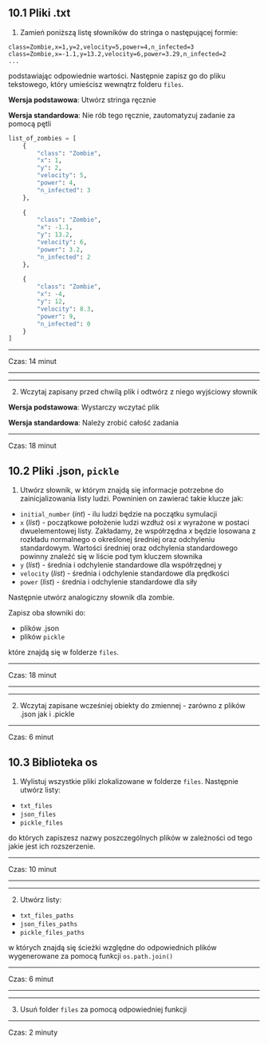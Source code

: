 ## 10.1 Pliki .txt
1. Zamień poniższą listę słowników do stringa o następującej formie:
```
class=Zombie,x=1,y=2,velocity=5,power=4,n_infected=3
class=Zombie,x=-1.1,y=13.2,velocity=6,power=3.29,n_infected=2
...
```
podstawiając odpowiednie wartości. Następnie zapisz go do pliku tekstowego, który umieścisz wewnątrz folderu `files`.

**Wersja podstawowa**: Utwórz stringa ręcznie

**Wersja standardowa**: Nie rób tego ręcznie, zautomatyzuj zadanie za pomocą pętli

```python
list_of_zombies = [
    {
        "class": "Zombie",
        "x": 1,
        "y": 2,
        "velocity": 5,
        "power": 4,
        "n_infected": 3
    },
    
    {
        "class": "Zombie",
        "x": -1.1,
        "y": 13.2,
        "velocity": 6,
        "power": 3.2,
        "n_infected": 2
    },
    
    {
        "class": "Zombie",
        "x": -4,
        "y": 12,
        "velocity": 8.3,
        "power": 9,
        "n_infected": 0
    }
]
```

---
Czas: 14 minut

---

---

2. Wczytaj zapisany przed chwilą plik i odtwórz z niego wyjściowy słownik

**Wersja podstawowa**: Wystarczy wczytać plik

**Wersja standardowa**: Należy zrobić całość zadania

---
Czas: 18 minut

## 10.2 Pliki .json, `pickle`
1. Utwórz słownik, w którym znajdą się informacje potrzebne do zainicjalizowania listy ludzi. Powninien on zawierać takie klucze jak:
- `initial_number` (*int*) - ilu ludzi będzie na początku symulacji
- `x` (*list*) - początkowe położenie ludzi wzdłuż osi *x* wyrażone w postaci dwuelementowej listy. Zakładamy, że współrzędna *x* będzie losowana z rozkładu normalnego o określonej średniej oraz odchyleniu standardowym. Wartości  średniej oraz odchylenia standardowego powinny znaleźć się w liście pod tym kluczem słownika
- `y` (*list*) - średnia i odchylenie standardowe dla współrzędnej y
- `velocity` (*list*) - średnia i odchylenie standardowe dla prędkości
- `power` (*list*) - średnia i odchylenie standardowe dla siły

Następnie utwórz analogiczny słownik dla zombie.

Zapisz oba słowniki do:
- plików .json
- plików `pickle`

które znajdą się w folderze `files`.

---
Czas: 18 minut

---

---

2. Wczytaj zapisane wcześniej obiekty do zmiennej - zarówno z plików .json jak i .pickle

---

Czas: 6 minut


## 10.3 Biblioteka os
1. Wylistuj wszystkie pliki zlokalizowane w folderze `files`. Następnie utwórz listy:
- `txt_files`
- `json_files`
- `pickle_files`

do których zapiszesz nazwy poszczególnych plików w zależności od tego jakie jest ich rozszerzenie.

---
Czas: 10 minut

---

---

2. Utwórz listy:
- `txt_files_paths`
- `json_files_paths`
- `pickle_files_paths`

w których znajdą się ścieżki względne do odpowiednich plików wygenerowane za pomocą funkcji `os.path.join()`

---
Czas: 6 minut

---

---

3. Usuń folder `files` za pomocą odpowiedniej funkcji

---
Czas: 2 minuty
